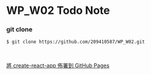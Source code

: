 # WP_W02 Todo Note

### git clone

```git
$ git clone https://github.com/209410587/WP_W02.git
```

<br>

[將 create-react-app 佈署到 GitHub Pages](https://medium.com/@aaa24295234/%E5%B0%87create-react-app%E4%BD%88%E7%BD%B2%E5%88%B0github-pages-1a7ba468861a)
